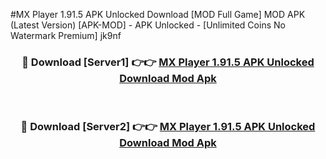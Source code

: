 #MX Player 1.91.5 APK Unlocked Download [MOD Full Game] MOD APK (Latest Version) [APK-MOD] - APK Unlocked - [Unlimited Coins No Watermark Premium] jk9nf



<div align="center">

<h3>🔴 Download [Server1] 👉👉 <a href="https://momento.my/?title=MX_Player_1.91.5_APK_Unlocked_Download">MX Player 1.91.5 APK Unlocked Download Mod Apk</a></h3><br>

<h3>🔴 Download [Server2] 👉👉 <a href="https://momento.my/?title=MX_Player_1.91.5_APK_Unlocked_Download">MX Player 1.91.5 APK Unlocked Download Mod Apk</a></h3>
</div>
